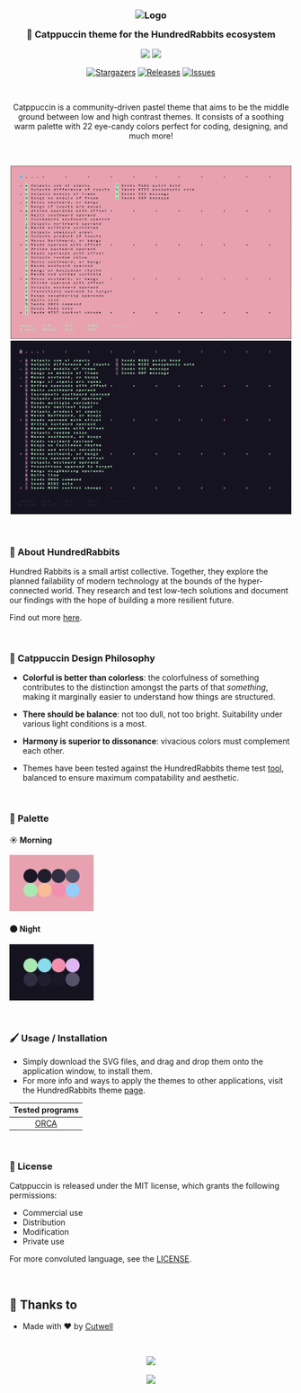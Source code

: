 <h3 align="center">
	<img src="https://raw.githubusercontent.com/catppuccin/catppuccin/dev/assets/logos/exports/1544x1544_circle.png" width="100" alt="Logo"/><br/>
	<img src="https://raw.githubusercontent.com/catppuccin/catppuccin/dev/assets/misc/transparent.png" height="30" width="0px"/>
	🐇 Catppuccin theme for the HundredRabbits ecosystem
	<img src="https://raw.githubusercontent.com/catppuccin/catppuccin/dev/assets/misc/transparent.png" height="30" width="0px"/>
</h3>

<p align="center">
  <img src="https://raw.githubusercontent.com/catppuccin/catppuccin/dev/assets/palette/morning.png" width="185" />
  <img src="https://raw.githubusercontent.com/catppuccin/catppuccin/dev/assets/palette/night.png" width="185" />
</p>

<p align="center">
	<a href="https://github.com/Cutwell/hundredrabbits-catppuccin-theme/stargazers">
		<img alt="Stargazers" src="https://img.shields.io/github/stars/Cutwell/hundredrabbits-catppuccin-theme?style=for-the-badge&logo=starship&color=C9CBFF&logoColor=D9E0EE&labelColor=302D41"></a>
	<a href="https://github.com/Cutwell/hundredrabbits-catppuccin-theme/releases/latest">
		<img alt="Releases" src="https://img.shields.io/github/release/Cutwell/hundredrabbits-catppuccin-theme?style=for-the-badge&logo=github&color=F2CDCD&logoColor=D9E0EE&labelColor=302D41"/></a>
	<a href="https://github.com/Cutwell/hundredrabbits-catppuccin-theme/issues">
		<img alt="Issues" src="https://img.shields.io/github/issues/Cutwell/hundredrabbits-catppuccin-theme?style=for-the-badge&logo=gitbook&color=B5E8E0&logoColor=D9E0EE&labelColor=302D41"></a>
</p>

&nbsp;

<p align="center">
	Catppuccin is a community-driven pastel theme that aims to be the middle ground between low and high contrast themes. It consists of a soothing warm palette with 22 eye-candy colors perfect for coding, designing, and much more!
</p>

&nbsp;

<p align="center">
  <img src="assets/samples/morning.png" width="500" />
  <img src="assets/samples/night.png" width="500" />
</p>

&nbsp;

### 🐇 About HundredRabbits
Hundred Rabbits is a small artist collective. Together, they explore the planned failability of modern technology at the bounds of the hyper-connected world. They research and test low-tech solutions and document our findings with the hope of building a more resilient future.

Find out more [here](https://100r.co/site/home.html).

&nbsp;

### 🧠 Catppuccin Design Philosophy

-   **Colorful is better than colorless**: the colorfulness of something contributes to the distinction amongst the parts of that _something_, making it marginally easier to understand how things are structured.
-   **There should be balance**: not too dull, not too bright. Suitability under various light conditions is a most.
-   **Harmony is superior to dissonance**: vivacious colors must complement each other.

- Themes have been tested against the HundredRabbits theme test [tool](https://hundredrabbits.github.io/Themes/), balanced to ensure maximum compatability and aesthetic.

&nbsp;

### 🎨 Palette

#### ☀️ Morning
<img src="assets/palette/morning.svg" width="150" />

#### 🌑 Night
<img src="assets/palette/night.svg" width="150" />

&nbsp;

### 🖌️ Usage / Installation

- Simply download the SVG files, and drag and drop them onto the application window, to install them.
- For more info and ways to apply the themes to other applications, visit the HundredRabbits theme [page](https://github.com/hundredrabbits/Themes).

| Tested programs |
|:---:|
| [ORCA](https://100r.co/site/orca.html) |

&nbsp;

### 📜 License

Catppuccin is released under the MIT license, which grants the following permissions:

-   Commercial use
-   Distribution
-   Modification
-   Private use

For more convoluted language, see the [LICENSE](https://github.com/catppuccin/catppuccin/blob/main/LICENSE).

&nbsp;

## 💝 Thanks to

- Made with ❤️ by [Cutwell](https://github.com/Cutwell)

&nbsp;

<p align="center"><img src="https://raw.githubusercontent.com/catppuccin/catppuccin/dev/assets/footers/gray0_ctp_on_line.svg?sanitize=true" /></p>
<p align="center"><a href="https://github.com/catppuccin/catppuccin/blob/main/LICENSE"><img src="https://img.shields.io/static/v1.svg?style=for-the-badge&label=License&message=MIT&logoColor=d9e0ee&colorA=302d41&colorB=c9cbff"/></a></p>
